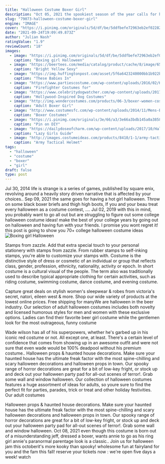 ```yaml
---
title: "Halloween Costume Boxer Girl"
description: "Oct 05, 2021 the spookiest season of the year calls for halloween home decor, sweet treats, and of course, costumes for your dog.After youve stocked up on the best halloween candy for all your trick-or-treaters and finished making an impressive diy costume, let your pooch join in on the fun with a dog costume"
slug: "79073-halloween-costume-boxer-girl"
engine: "IMAGE"
cover: "https://i.pinimg.com/originals/5d/df/be/5ddfbefe72963eb2ef02282f7ea4db76.jpg"
date: "2021-09-24T19:09:49.873Z"
author: "Julian Nash"
ratingValue: "1.9"
reviewCount: "18"
images:
  - image: "https://i.pinimg.com/originals/5d/df/be/5ddfbefe72963eb2ef02282f7ea4db76.jpg"
    caption: "Boxing girl Halloween"
  - image: "https://beertees.com/media/catalog/product/cache/8/image/650x/040ec09b1e35df139433887a97daa66f/m/s/msc-0255.jpg"
    caption: "Bright Yellow Sexy"
  - image: "https://img.huffingtonpost.com/asset/5f6a6423240000bb1b922b36.png?ops=scalefit_960_noupscale"
    caption: "These Babies In"
  - image: "https://www.partiescostume.com/wp-content/uploads/2016/02/Homemade-Firefighter-Costume.jpg"
    caption: "Firefighter Costumes for"
  - image: "https://www.celebritydogwatcher.com/wp-content/uploads/2017/07/funny_hollywood_dog_costume.jpg"
    caption: "Hollywood-Inspired Dog Costumes"
  - image: "http://img.wondercostumes.com/products/06-3/boxer-women-costume.jpg"
    caption: "Adult Boxer Girl"
  - image: "http://www.costumesfc.com/wp-content/uploads/2014/11/Mens-Boxer-Costume.jpg"
    caption: "Boxer Costumes"
  - image: "https://i.pinimg.com/originals/3e/66/a3/3e66a3bdb145a0a3858de49affc79e28.jpg"
    caption: "Pin on DIY"
  - image: "https://dailydoseofcharm.com/wp-content/uploads/2017/10/Halloweentown-univeristy-sweatshirt-DIY-on-fashion-blog-daily-dose-of-charm-by-lauren-lindmark-4P6A0803.jpg"
    caption: "Lazy Girls Guide"
  - image: "http://images.costumeideas.com/products/8410/1-1/army-tactical-helmet.jpg"
    caption: "Army Tactical Helmet"
tags:
  - "halloween"
  - "costume"
  - "boxer"
  - "girl"
draft: false
type: post
---
```


Jul 30, 2014 life is strange is a series of games, published by square enix, revolving around a heavily story driven narrative that is affected by your choices.. Sep 09, 2021 the same goes for having a hot girl halloween.  Throw on some black boxer briefs and thigh high boots, If you and your beau treat every halloween as a costume contest, .... Jul 02, 2019 with this in mind, you probably want to go all out but are struggling to figure out some college halloween costume ideas! make the best of your college years by going out on halloween and having fun with your friends. I promise you wont regret it! this post is going to show you 70+ college halloween costume ideas
![Boxing girl Halloween](https://i.pinimg.com/originals/5d/df/be/5ddfbefe72963eb2ef02282f7ea4db76.jpg "Boxing girl Halloween")

Stamps from zazzle. Add that extra special touch to your personal stationery with stamps from zazzle. From rubber stamps to self-inking stamps, you&#39;re able to customize your stamps with. Costume is the distinctive style of dress or cosmetic of an individual or group that reflects class, gender, profession, ethnicity, nationality, activity or epoch. In short costume is a cultural visual of the people. The term also was traditionally used to describe typical appropriate clothing for certain activities, such as riding costume, swimming costume, dance costume, and evening costume.
<!--inArticleAds-->

<!--galleryOne-->

Capture great deals on stylish women's sleepwear & robes from victoria's secret, natori, eileen west & more. Shop our wide variety of products at the lowest online prices. Free shipping for manyWe are halloween in the beer industry. Our selection of adult halloween costumes includes both novelty and licensed humorous styles for men and women with these exclusive options. Ladies can find their favorite beer girl costume while the gentlemen look for the most outrageous, funny costume
<!--inArticleAds-->

<!--galleryTwo-->

Wade wilson has all of his superpowers, whether he's garbed up in his iconic red costume or not. All except one, at least. There's a certain level of confidence that comes from showing up in an awesome outfit and were not sure that even wade would be 100% deadpool without his premium costume.. Halloween props & haunted house decorations. Make sure your haunted house has the ultimate freak factor with the most spine-chilling and scary halloween decorations and halloween props in town. Our spooky range of horror decorations are great for a bit of low-key fright, or stock up and deck out your halloween party pad for all-out scenes of terror!. Grab some wall and window halloween. Our collection of halloween costumes features a huge assortment of ideas for adults, so youre sure to find the perfect fit for parties, parades, trick or treat and other holiday festivities. Our adult costumes
<!--galleryThree-->

Halloween props & haunted house decorations. Make sure your haunted house has the ultimate freak factor with the most spine-chilling and scary halloween decorations and halloween props in town. Our spooky range of horror decorations are great for a bit of low-key fright, or stock up and deck out your halloween party pad for all-out scenes of terror!. Grab some wall and window halloween. Oct 08, 2021 even though this costume is born out of a misunderstanding  jeff, dressed a boxer, wants annie to go as his ring girl  annie's paranormal parentage look is a classic.. Join us for halloween jam this octoberit's more kooky than spooky! wholesome fun at fairyland for you and the fam this fall! reserve your tickets now : we're open five days a week! watch